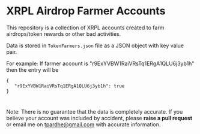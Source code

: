 # XRPL Airdrop Farmer Accounts

This repository is a collection of XRPL accounts created to farm airdrops/token rewards or other bad activities. 

Data is stored in `TokenFarmers.json` file as a JSON object with key value pair.

For example:
  If farmer account is "r9ExYVBW1RaiVRsTq1ERgA1QLU6j3yb1h" then the entry will be
```
{ 
   "r9ExYVBW1RaiVRsTq1ERgA1QLU6j3yb1h": true
}
```
#

Note: There is no guarantee that the data is completely accurate. If you believe your account was included by accident, please **raise a pull request** or email me on tpardhe@gmail.com with accurate information. 
